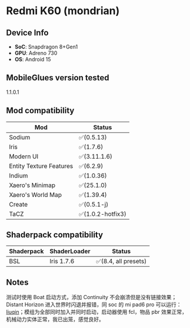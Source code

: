 # Redmi K60 (mondrian)

## Device Info

- **SoC**: Snapdragon 8+Gen1
- **GPU**: Adreno 730
- **OS**: Android 15

## MobileGlues version tested

1.1.0.1

## Mod compatibility

| **Mod**                 | **Status**        |
| ----------------------- | ----------------- |
| Sodium                  | ✅(0.5.13)        |
| Iris                    | ✅(1.7.6)         |
| Modern UI               | ✅(3.11.1.6)      |
| Entity Texture Features | ✅(6.2.9)         |
| Indium                  | ✅(1.0.36)        |
| Xaero's Minimap         | ✅(25.1.0)        |
| Xaero's World Map       | ✅(1.39.4)        |
| Create                  | ✅(0.5.1-j)       |
| TaCZ                    | ✅(1.0.2-hotfix3) |

## Shaderpack compatibility

| **Shaderpack** | **ShaderLoader** | **Status**           |
| -------------- | ---------------- | -------------------- |
| BSL            | Iris 1.7.6       | ✅(8.4, all presets) |

## Notes

测试时使用 Boat 启动方式，添加 Continuity 不会崩溃但是没有链接效果；Distant Horizon 进入世界时闪退并报错，同 soc 的 mi pad6 pro 可以运行：[liuqin](https://github.com/Swung0x48/MobileGlues-release/blob/main/DeviceReports/liuqin.md)；模组为全部同时加入并同时启动，启动器使用 fcl，物品 pbr 效果正常，机械动力实体正常，我已出笼，感觉良好。
